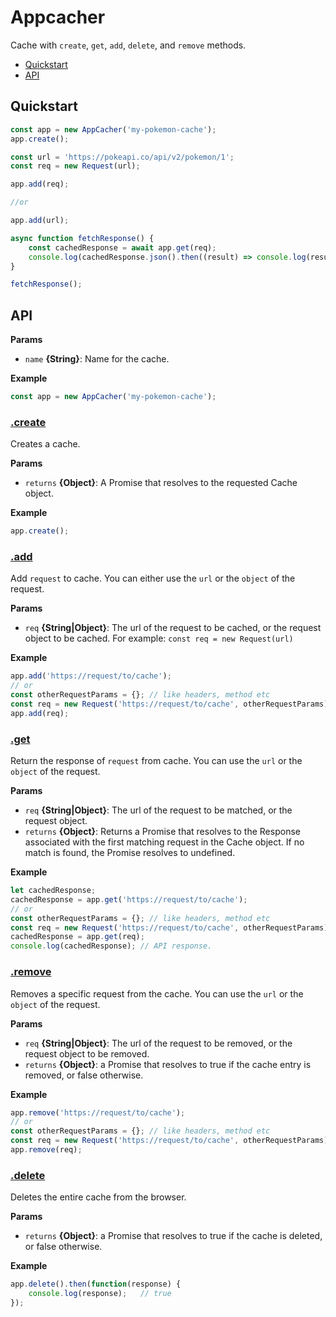 # Appcacher
Cache with `create`, `get`, `add`, `delete`, and `remove` methods.

> 

- [Quickstart](#quickstart)
- [API](#api)

## Quickstart

```js
const app = new AppCacher('my-pokemon-cache');
app.create();

const url = 'https://pokeapi.co/api/v2/pokemon/1';
const req = new Request(url);

app.add(req);           

//or 

app.add(url);

async function fetchResponse() {
    const cachedResponse = await app.get(req);
    console.log(cachedResponse.json().then((result) => console.log(result))); // will console result from the cache which came from the pokeApi. 
}

fetchResponse();
```

## API

**Params**

* `name` **{String}**: Name for the cache.

**Example**

```js
const app = new AppCacher('my-pokemon-cache');
```

### [.create](index.js#L10)

Creates a cache.

**Params**

* `returns` **{Object}**: A Promise that resolves to the requested Cache object.                            

**Example**

```js
app.create();
```

### [.add](index.js#L16)

Add `request` to cache. You can either use the `url` or the `object` of the request.

**Params**

* `req` **{String|Object}**: The url of the request to be cached, or the request object to be cached. For example: `const req = new Request(url)` 

**Example**

```js
app.add('https://request/to/cache');
// or
const otherRequestParams = {}; // like headers, method etc
const req = new Request('https://request/to/cache', otherRequestParams)
app.add(req);
```

### [.get](index.js#L20)

Return the response of `request` from cache. You can use the `url` or the `object` of the request.

**Params**

* `req` **{String|Object}**: The url of the request to be matched, or the request object.
* `returns` **{Object}**: Returns a Promise that resolves to the Response associated with the first matching request in the Cache object. If no match is found, the Promise resolves to undefined.

**Example**

```js
let cachedResponse; 
cachedResponse = app.get('https://request/to/cache');
// or
const otherRequestParams = {}; // like headers, method etc
const req = new Request('https://request/to/cache', otherRequestParams)
cachedResponse = app.get(req);
console.log(cachedResponse); // API response. 
```

### [.remove](index.js#L24)

Removes a specific request from the cache. You can use the `url` or the `object` of the request.

**Params**

* `req` **{String|Object}**: The url of the request to be removed, or the request object to be removed.
* `returns` **{Object}**: a Promise that resolves to true if the cache entry is removed, or false otherwise.

**Example**

```js
app.remove('https://request/to/cache');
// or
const otherRequestParams = {}; // like headers, method etc
const req = new Request('https://request/to/cache', otherRequestParams)
app.remove(req);
```

### [.delete](index.js#L28)

Deletes the entire cache from the browser. 

**Params**

* `returns` **{Object}**: a Promise that resolves to true if the cache is deleted, or false otherwise.                         

**Example**

```js
app.delete().then(function(response) {
    console.log(response);   // true
});
```
